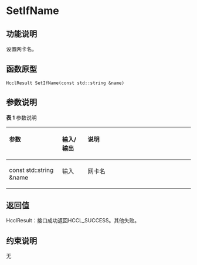 # SetIfName<a name="ZH-CN_TOPIC_0000002031186497"></a>

## 功能说明<a name="zh-cn_topic_0000001929299746_section1458mcpsimp"></a>

设置网卡名。

## 函数原型<a name="zh-cn_topic_0000001929299746_section1455mcpsimp"></a>

```
HcclResult SetIfName(const std::string &name)
```

## 参数说明<a name="zh-cn_topic_0000001929299746_section1461mcpsimp"></a>

**表 1**  参数说明

<a name="zh-cn_topic_0000001929299746_table1463mcpsimp"></a>
<table><thead align="left"><tr id="zh-cn_topic_0000001929299746_row1470mcpsimp"><th class="cellrowborder" valign="top" width="28.71%" id="mcps1.2.4.1.1"><p id="zh-cn_topic_0000001929299746_p1472mcpsimp"><a name="zh-cn_topic_0000001929299746_p1472mcpsimp"></a><a name="zh-cn_topic_0000001929299746_p1472mcpsimp"></a>参数</p>
</th>
<th class="cellrowborder" valign="top" width="13.86%" id="mcps1.2.4.1.2"><p id="zh-cn_topic_0000001929299746_p1474mcpsimp"><a name="zh-cn_topic_0000001929299746_p1474mcpsimp"></a><a name="zh-cn_topic_0000001929299746_p1474mcpsimp"></a>输入/输出</p>
</th>
<th class="cellrowborder" valign="top" width="57.43000000000001%" id="mcps1.2.4.1.3"><p id="zh-cn_topic_0000001929299746_p1476mcpsimp"><a name="zh-cn_topic_0000001929299746_p1476mcpsimp"></a><a name="zh-cn_topic_0000001929299746_p1476mcpsimp"></a>说明</p>
</th>
</tr>
</thead>
<tbody><tr id="zh-cn_topic_0000001929299746_row1478mcpsimp"><td class="cellrowborder" valign="top" width="28.71%" headers="mcps1.2.4.1.1 "><p id="zh-cn_topic_0000001929299746_p1480mcpsimp"><a name="zh-cn_topic_0000001929299746_p1480mcpsimp"></a><a name="zh-cn_topic_0000001929299746_p1480mcpsimp"></a>const std::string &amp;name</p>
</td>
<td class="cellrowborder" valign="top" width="13.86%" headers="mcps1.2.4.1.2 "><p id="zh-cn_topic_0000001929299746_p1482mcpsimp"><a name="zh-cn_topic_0000001929299746_p1482mcpsimp"></a><a name="zh-cn_topic_0000001929299746_p1482mcpsimp"></a>输入</p>
</td>
<td class="cellrowborder" valign="top" width="57.43000000000001%" headers="mcps1.2.4.1.3 "><p id="zh-cn_topic_0000001929299746_p1484mcpsimp"><a name="zh-cn_topic_0000001929299746_p1484mcpsimp"></a><a name="zh-cn_topic_0000001929299746_p1484mcpsimp"></a>网卡名</p>
</td>
</tr>
</tbody>
</table>

## 返回值<a name="zh-cn_topic_0000001929299746_section1485mcpsimp"></a>

HcclResult：接口成功返回HCCL\_SUCCESS。其他失败。

## 约束说明<a name="zh-cn_topic_0000001929299746_section1488mcpsimp"></a>

无

